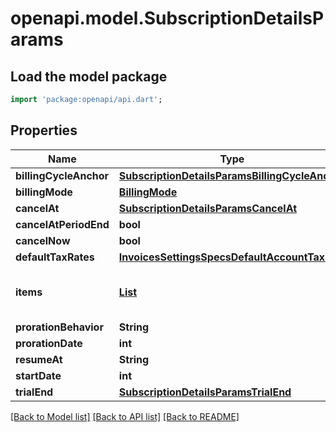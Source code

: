 # openapi.model.SubscriptionDetailsParams

## Load the model package
```dart
import 'package:openapi/api.dart';
```

## Properties
Name | Type | Description | Notes
------------ | ------------- | ------------- | -------------
**billingCycleAnchor** | [**SubscriptionDetailsParamsBillingCycleAnchor**](SubscriptionDetailsParamsBillingCycleAnchor.md) |  | [optional] 
**billingMode** | [**BillingMode**](BillingMode.md) |  | [optional] 
**cancelAt** | [**SubscriptionDetailsParamsCancelAt**](SubscriptionDetailsParamsCancelAt.md) |  | [optional] 
**cancelAtPeriodEnd** | **bool** |  | [optional] 
**cancelNow** | **bool** |  | [optional] 
**defaultTaxRates** | [**InvoicesSettingsSpecsDefaultAccountTaxIds**](InvoicesSettingsSpecsDefaultAccountTaxIds.md) |  | [optional] 
**items** | [**List<SubscriptionItemUpdateParams>**](SubscriptionItemUpdateParams.md) |  | [optional] [default to const []]
**prorationBehavior** | **String** |  | [optional] 
**prorationDate** | **int** |  | [optional] 
**resumeAt** | **String** |  | [optional] 
**startDate** | **int** |  | [optional] 
**trialEnd** | [**SubscriptionDetailsParamsTrialEnd**](SubscriptionDetailsParamsTrialEnd.md) |  | [optional] 

[[Back to Model list]](../README.md#documentation-for-models) [[Back to API list]](../README.md#documentation-for-api-endpoints) [[Back to README]](../README.md)


